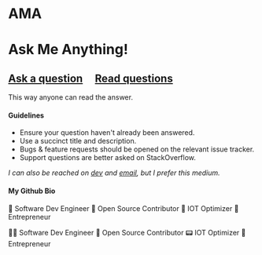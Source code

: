 # AMA
# Ask Me Anything!

## [Ask a question](https://github.com/Katheesh/ama/issues/new) &nbsp;&nbsp;&nbsp; [Read questions](https://github.com/Katheesh/ama/issues?q=is%3Aissue+is%3Aclosed)

This way anyone can read the answer.

#### Guidelines

- Ensure your question haven't already been answered.
- Use a succinct title and description.
- Bugs & feature requests should be opened on the relevant issue tracker.
- Support questions are better asked on StackOverflow.


*I can also be reached on [dev](https://dev.to/ikatheesh) and [email](mailto:ikatheesh@gmail.com), but I prefer this medium.*


#### My Github Bio

💢 Software Dev Engineer 
💢 Open Source Contributor
💢 IOT Optimizer
💢 Entrepreneur

👨‍💻 Software Dev Engineer 
📡 Open Source Contributor
📟 IOT Optimizer
🚀 Entrepreneur
